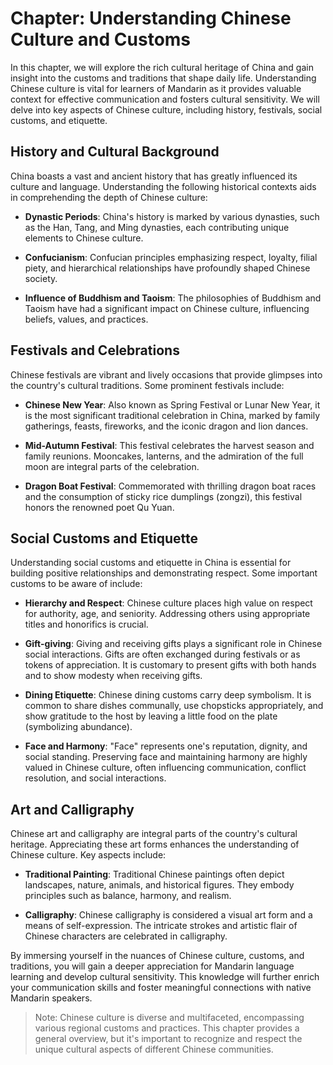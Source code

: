 Chapter: Understanding Chinese Culture and Customs
==================================================

In this chapter, we will explore the rich cultural heritage of China and gain insight into the customs and traditions that shape daily life. Understanding Chinese culture is vital for learners of Mandarin as it provides valuable context for effective communication and fosters cultural sensitivity. We will delve into key aspects of Chinese culture, including history, festivals, social customs, and etiquette.

History and Cultural Background
-------------------------------

China boasts a vast and ancient history that has greatly influenced its culture and language. Understanding the following historical contexts aids in comprehending the depth of Chinese culture:

* **Dynastic Periods**: China's history is marked by various dynasties, such as the Han, Tang, and Ming dynasties, each contributing unique elements to Chinese culture.

* **Confucianism**: Confucian principles emphasizing respect, loyalty, filial piety, and hierarchical relationships have profoundly shaped Chinese society.

* **Influence of Buddhism and Taoism**: The philosophies of Buddhism and Taoism have had a significant impact on Chinese culture, influencing beliefs, values, and practices.

Festivals and Celebrations
--------------------------

Chinese festivals are vibrant and lively occasions that provide glimpses into the country's cultural traditions. Some prominent festivals include:

* **Chinese New Year**: Also known as Spring Festival or Lunar New Year, it is the most significant traditional celebration in China, marked by family gatherings, feasts, fireworks, and the iconic dragon and lion dances.

* **Mid-Autumn Festival**: This festival celebrates the harvest season and family reunions. Mooncakes, lanterns, and the admiration of the full moon are integral parts of the celebration.

* **Dragon Boat Festival**: Commemorated with thrilling dragon boat races and the consumption of sticky rice dumplings (zongzi), this festival honors the renowned poet Qu Yuan.

Social Customs and Etiquette
----------------------------

Understanding social customs and etiquette in China is essential for building positive relationships and demonstrating respect. Some important customs to be aware of include:

* **Hierarchy and Respect**: Chinese culture places high value on respect for authority, age, and seniority. Addressing others using appropriate titles and honorifics is crucial.

* **Gift-giving**: Giving and receiving gifts plays a significant role in Chinese social interactions. Gifts are often exchanged during festivals or as tokens of appreciation. It is customary to present gifts with both hands and to show modesty when receiving gifts.

* **Dining Etiquette**: Chinese dining customs carry deep symbolism. It is common to share dishes communally, use chopsticks appropriately, and show gratitude to the host by leaving a little food on the plate (symbolizing abundance).

* **Face and Harmony**: "Face" represents one's reputation, dignity, and social standing. Preserving face and maintaining harmony are highly valued in Chinese culture, often influencing communication, conflict resolution, and social interactions.

Art and Calligraphy
-------------------

Chinese art and calligraphy are integral parts of the country's cultural heritage. Appreciating these art forms enhances the understanding of Chinese culture. Key aspects include:

* **Traditional Painting**: Traditional Chinese paintings often depict landscapes, nature, animals, and historical figures. They embody principles such as balance, harmony, and realism.

* **Calligraphy**: Chinese calligraphy is considered a visual art form and a means of self-expression. The intricate strokes and artistic flair of Chinese characters are celebrated in calligraphy.

By immersing yourself in the nuances of Chinese culture, customs, and traditions, you will gain a deeper appreciation for Mandarin language learning and develop cultural sensitivity. This knowledge will further enrich your communication skills and foster meaningful connections with native Mandarin speakers.
> Note: Chinese culture is diverse and multifaceted, encompassing various regional customs and practices. This chapter provides a general overview, but it's important to recognize and respect the unique cultural aspects of different Chinese communities.
